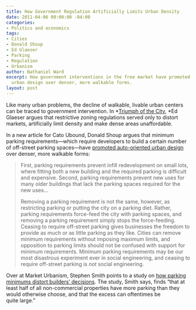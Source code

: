 ```yaml
---
title: How Government Regulation Artificially Limits Urban Density
date: 2011-04-06 00:00:00 -04:00
categories:
- Politics and economics
tags:
- Cities
- Donald Shoup
- Ed Glaeser
- Parking
- Regulation
- Urbanism
author: Nathaniel Ward
excerpt: How government interventions in the free market have promoted auto-oriented
  urban design over denser, more walkable forms.
layout: post
---
```


Like many urban problems, the decline of walkable, livable urban centers can be traced to government intervention. In *[Triumph of the City][1], *Ed Glaeser argues that restrictive zoning regulations served only to distort markets, artificially limit density and make dense areas unaffordable.

In a new article for Cato Ubound, Donald Shoup argues that minimum parking requirements—which require developers to build a certain number of off-street parking spaces—have [promoted auto-oriented urban design][2] over denser, more walkable forms:<!--more-->

> First, parking requirements prevent infill redevelopment on small lots, where fitting both a new building and the required parking is difficult and expensive. Second, parking requirements prevent new uses for many older buildings that lack the parking spaces required for the new uses…
> 
> Removing a parking requirement is not the same, however, as restricting parking or putting the city on a parking diet. Rather, parking requirements force-feed the city with parking spaces, and removing a parking requirement simply stops the force-feeding. Ceasing to require off-street parking gives businesses the freedom to provide as much or as little parking as they like. Cities can remove minimum requirements without imposing maximum limits, and opposition to parking limits should not be confused with support for minimum requirements. Minimum parking requirements may be our most disastrous experiment ever in social engineering, and ceasing to require off-street parking is *not* social engineering.

Over at Market Urbanism, Stephen Smith points to a study on [how parking minimums distort builders’ decisions][3]. The study, Smith says, finds “that at least half of all non-commercial properties have more parking than they would otherwise choose, and that the excess can oftentimes be quite large.”

 [1]: http://www.amazon.com/exec/obidos/ASIN/159420277X/nathward-20
 [2]: http://www.cato-unbound.org/2011/04/04/donald-shoup/free-parking-or-free-markets/
 [3]: http://marketurbanism.com/2010/08/23/new-empirical-evidence-that-parking-minimums-encourage-sprawl/